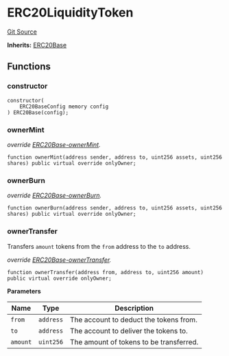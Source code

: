 # ERC20LiquidityToken
[Git Source](https://github.com/Ammalgam-Protocol/core-v1/blob/a28e502b1e8800dac8120731b7ed6f1fd472b8a7/contracts/tokens/ERC20LiquidityToken.sol)

**Inherits:**
[ERC20Base](/docs/developer-guide/contracts/tokens/ERC20Base.sol/abstract.ERC20Base.md)


## Functions
### constructor


```solidity
constructor(
    ERC20BaseConfig memory config
) ERC20Base(config);
```

### ownerMint

*override [ERC20Base-ownerMint](/docs/developer-guide/contracts/tokens/ERC20Base.sol/abstract.ERC20Base.md#ownermint).*


```solidity
function ownerMint(address sender, address to, uint256 assets, uint256 shares) public virtual override onlyOwner;
```

### ownerBurn

*override [ERC20Base-ownerBurn](/docs/developer-guide/contracts/tokens/ERC4626DebtToken.sol/contract.ERC4626DebtToken.md#ownerburn).*


```solidity
function ownerBurn(address sender, address to, uint256 assets, uint256 shares) public virtual override onlyOwner;
```

### ownerTransfer

Transfers `amount` tokens from the `from` address to the `to` address.

*override [ERC20Base-ownerTransfer](/docs/developer-guide/contracts/tokens/ERC20Base.sol/abstract.ERC20Base.md#ownertransfer).*


```solidity
function ownerTransfer(address from, address to, uint256 amount) public virtual override onlyOwner;
```
**Parameters**

|Name|Type|Description|
|----|----|-----------|
|`from`|`address`|The account to deduct the tokens from.|
|`to`|`address`|The account to deliver the tokens to.|
|`amount`|`uint256`|The amount of tokens to be transferred.|


